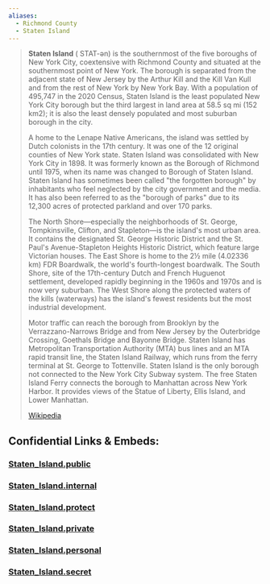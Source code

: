 ```yaml
---
aliases:
  - Richmond County
  - Staten Island 
---
```


> **Staten Island**  ( STAT-ən) is the southernmost of the five boroughs of New York City, coextensive with Richmond County and situated at the southernmost point of New York. The borough is separated from the adjacent state of New Jersey by the Arthur Kill and the Kill Van Kull and from the rest of New York by New York Bay. With a population of 495,747 in the 2020 Census, Staten Island is the least populated New York City borough but the third largest in land area at 58.5 sq mi (152 km2); it is also the least densely populated and most suburban borough in the city.
>
> A home to the Lenape Native Americans, the island was settled by Dutch colonists in the 17th century. It was one of the 12 original counties of New York state. Staten Island was consolidated with New York City in 1898. It was formerly known as the Borough of Richmond until 1975, when its name was changed to Borough of Staten Island. Staten Island has sometimes been called "the forgotten borough" by inhabitants who feel neglected by the city government and the media. It has also been referred to as the "borough of parks" due to its 12,300 acres of protected parkland and over 170 parks.
>
> The North Shore—especially the neighborhoods of St. George, Tompkinsville, Clifton, and Stapleton—is the island's most urban area. It contains the designated St. George Historic District and the St. Paul's Avenue-Stapleton Heights Historic District, which feature large Victorian houses. The East Shore is home to the 2½ mile (4.02336 km) FDR Boardwalk, the world's fourth-longest boardwalk. The South Shore, site of the 17th-century Dutch and French Huguenot settlement, developed rapidly beginning in the 1960s and 1970s and is now very suburban. The West Shore along the protected waters of the kills (waterways) has the island's fewest residents but the most industrial development.
>
> Motor traffic can reach the borough from Brooklyn by the Verrazzano-Narrows Bridge and from New Jersey by the Outerbridge Crossing, Goethals Bridge and Bayonne Bridge. Staten Island has Metropolitan Transportation Authority (MTA) bus lines and an MTA rapid transit line, the Staten Island Railway, which runs from the ferry terminal at St. George to Tottenville. Staten Island is the only borough not connected to the New York City Subway system. The free Staten Island Ferry connects the borough to Manhattan across New York Harbor. It provides views of the Statue of Liberty, Ellis Island, and Lower Manhattan.
>
> [Wikipedia](https://en.wikipedia.org/wiki/Staten%20Island)


## Confidential Links & Embeds: 

### [Staten_Island.public](/_public/\Earth\Continent\America~North\USA\USA~Eastern\New_York,State\counties~New_York\New_York,City,CountyStaten_Island.public.md) 

### [Staten_Island.internal](/_internal/\Earth\Continent\America~North\USA\USA~Eastern\New_York,State\counties~New_York\New_York,City,CountyStaten_Island.internal.md) 

### [Staten_Island.protect](/_protect/\Earth\Continent\America~North\USA\USA~Eastern\New_York,State\counties~New_York\New_York,City,CountyStaten_Island.protect.md) 

### [Staten_Island.private](/_private/\Earth\Continent\America~North\USA\USA~Eastern\New_York,State\counties~New_York\New_York,City,CountyStaten_Island.private.md) 

### [Staten_Island.personal](/_personal/\Earth\Continent\America~North\USA\USA~Eastern\New_York,State\counties~New_York\New_York,City,CountyStaten_Island.personal.md) 

### [Staten_Island.secret](/_secret/\Earth\Continent\America~North\USA\USA~Eastern\New_York,State\counties~New_York\New_York,City,CountyStaten_Island.secret.md)

